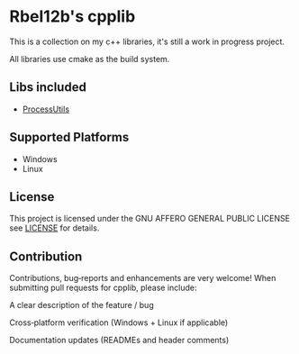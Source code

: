 # Rbel12b's cpplib

This is a collection on my c++ libraries, it's still a work in progress project.

All libraries use cmake as the build system.

## Libs included

- [ProcessUtils](lib/ProcessUtils/README.md)

## Supported Platforms

- Windows
- Linux

## License

This project is licensed under the GNU AFFERO GENERAL PUBLIC LICENSE see [LICENSE](LICENSE) for details.

## Contribution

Contributions, bug‐reports and enhancements are very welcome!
When submitting pull requests for cpplib, please include:

A clear description of the feature / bug

Cross‐platform verification (Windows + Linux if applicable)

Documentation updates (READMEs and header comments)
